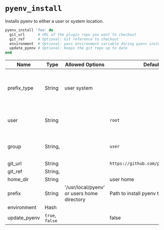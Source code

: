 # `pyenv_install`

Installs pyenv to either a user or system location.

```ruby
pyenv_install 'foo' do
  git_url      # URL of the plugin repo you want to checkout
  git_ref      # Optional: Git reference to checkout
  environment  # Optional: pass environment variable during pyenv installation
  update_pyenv # Optional: Keeps the git repo up to date
end
```

| Name         | Type            | Allowed Options                            | Default                              | Description                                            |
| ------------ | --------------- | ------------------------------------------ | ------------------------------------ | ------------------------------------------------------ |
| prefix_type  | String          | user system                                |                                      | Whether to install pyenv to a user or system directory |
| user         | String          |                                            | `root`                               | User directory to install pyenv to                     |
| group        | String,         |                                            | `user`                               | Group for the pyenv directories and files              |
| git_url      | String          |                                            | `https://github.com/pyenv/pyenv.git` |                                                        |
| git_ref      | String,         |                                            |                                      | `master`                                               |
| home_dir     | String          |                                            | user home                            |                                                        |
| prefix       | String          | '/usr/local/pyenv' or users home directory | Path to install pyenv to             |
| environment  | Hash            |                                            |                                      |                                                        |
| update_pyenv | `true`, `false` |                                            | false                                |
